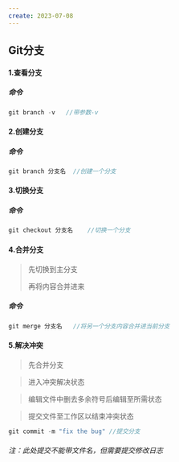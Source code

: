 ```yaml
---
create: 2023-07-08
---
```

## Git分支

#### 1.查看分支

##### 命令

```c
git branch -v	//带参数-v
```

#### 2.创建分支

##### 命令

```c
git branch 分支名	//创建一个分支
```

#### 3.切换分支

##### 命令

```c
git checkout 分支名	//切换一个分支
```

#### 4.合并分支

> 先切换到主分支
>
> 再将内容合并进来

##### 命令

```c
git merge 分支名	//将另一个分支内容合并进当前分支
```

#### 5.解决冲突

> 先合并分支

> 进入冲突解决状态

> 编辑文件中删去多余符号后编辑至所需状态

> 提交文件至工作区以结束冲突状态

```c
git commit -m "fix the bug"	//提交分支
```

###### 注：此处提交不能带文件名，但需要提交修改日志



